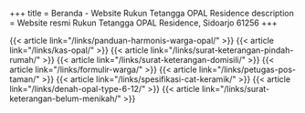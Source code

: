 +++
title = Beranda - Website Rukun Tetangga OPAL Residence
description = Website resmi Rukun Tetangga OPAL Residence, Sidoarjo 61256
+++

{{< article link="/links/panduan-harmonis-warga-opal/" >}}
{{< article link="/links/kas-opal/" >}}
{{< article link="/links/surat-keterangan-pindah-rumah/" >}}
{{< article link="/links/surat-keterangan-domisili/" >}}
{{< article link="/links/formulir-warga/" >}}
{{< article link="/links/petugas-pos-taman/" >}}
{{< article link="/links/spesifikasi-cat-keramik/" >}}
{{< article link="/links/denah-opal-type-6-12/" >}}
{{< article link="/links/surat-keterangan-belum-menikah/" >}}